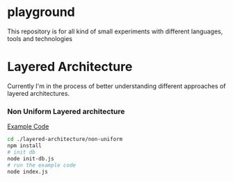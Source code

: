 # playground
This repository is for all kind of small experiments with different languages, tools and technologies


# Layered Architecture

Currently I'm in the process of better understanding different approaches of layered architectures.

### Non Uniform Layered architecture
[Example Code](./layered-architecture/non-uniform)

```bash
cd ./layered-architecture/non-uniform
npm install
# init db
node init-db.js
# run the example code
node index.js
```
